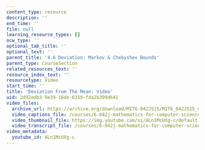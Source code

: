 ```yaml
---
content_type: resource
description: ''
end_time: ''
file: null
learning_resource_types: []
ocw_type: ''
optional_tab_title: ''
optional_text: ''
parent_title: '4.6 Deviation: Markov & Chebyshev Bounds'
parent_type: CourseSection
related_resources_text: ''
resource_index_text: ''
resourcetype: Video
start_time: ''
title: 'Deviation From The Mean: Video'
uid: 2d92edb3-9e39-16de-6359-fda2b399d641
video_files:
  archive_url: https://archive.org/download/MIT6.042JS15/MIT6_042JS15_deviation_intro_ipod.mp4
  video_captions_file: /courses/6-042j-mathematics-for-computer-science-spring-2015/1363d15374455044b669875bf2d5a3b2_ALn1McUXg-c.vtt
  video_thumbnail_file: https://img.youtube.com/vi/ALn1McUXg-c/default.jpg
  video_transcript_file: /courses/6-042j-mathematics-for-computer-science-spring-2015/ca31bf10f593a1bc88c2f2d23c1a2ec2_ALn1McUXg-c.pdf
video_metadata:
  youtube_id: ALn1McUXg-c
---
```

